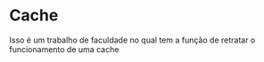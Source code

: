 # Cache
Isso é um trabalho de faculdade no qual tem a função de retratar o funcionamento de uma cache 
